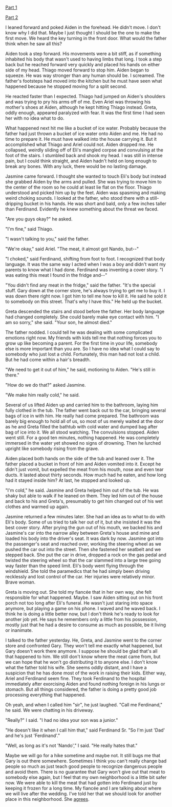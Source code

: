 [Part 1](https://www.reddit.com/r/nosleep/comments/vabojg/the_neighbors_had_a_cookout_but_the_meat_wasnt/)

[Part 2](https://www.reddit.com/r/nosleep/comments/vg732e/the_neighbors_had_a_cookout_but_the_meat_wasnt/)

I leaned forward and poked Aiden in the forehead. He didn't move. I don't know why I did that. Maybe I just thought I should be the one to make the first move. We heard the key turning in the front door. What would the father think when he saw all this?

Aiden took a step forward. His movements were a bit stiff, as if something inhabited his body that wasn't used to having limbs that long. I took a step back but he reached forward very quickly and placed his hands on either side of my head. Thiago moved forward to stop him. Aiden began to squeeze. He was way stronger than any human should be. I screamed. The father's footsteps had moved into the kitchen but he must have seen what happened because he stopped moving for a split second.

He reacted faster than I expected. Thiago had jumped on Aiden's shoulders and was trying to pry his arms off of me. Even Ariel was throwing his mother's shoes at Aiden, although he kept hitting Thiago instead. Greta, oddly enough, appeared paralyzed with fear. It was the first time I had seen her with no idea what to do.

What happened next hit me like a bucket of ice water. Probably because the father had just thrown a bucket of ice water onto Aiden and me. He had no time to prepare it. He must have walked into the house carrying it. But it accomplished what Thiago and Ariel could not. Aiden dropped me. He collapsed, weirdly sliding off of Eli's mangled corpse and convulsing at the foot of the stairs. I stumbled back and shook my head. I was still in intense pain, but I could think straight, and Aiden hadn't held on long enough to break any bones. With any luck, there would be no lasting damage.

Jasmine came forward. I thought she wanted to touch Eli's body but instead she grabbed Aiden by the arms and pulled. She was trying to move him to the center of the room so he could at least lie flat on the floor. Thiago understood and picked him up by the feet. Aiden was spasming and making weird choking sounds. I looked at the father, who stood there with a still-dripping bucket in his hands. He was short and bald, only a few inches taller than Ferdinand. Evidently he knew something about the threat we faced.

"Are you guys okay?" he asked.

"I'm fine," said Thiago.

"I wasn't talking to you," said the father.

"We're okay," said Ariel. "The meat, it almost got Nando, but--"

"I choked," said Ferdinand, shifting from foot to foot. I recognized that body language. It was the same way I acted when I was a boy and didn't want my parents to know what I had done. Ferdinand was inventing a cover story. "I was eating this meat I found in the fridge and--"

"You didn't find any meat in the fridge," said the father. "It's the special stuff. Gary down at the corner store, he's always trying to get me to buy it. I was down there right now. I got him to tell me how to kill it. He said he sold it to somebody on this street. That's why I have this." He held up the bucket.

Greta descended the stairs and stood before the father. Her body language had changed completely. She could barely make eye contact with him. "I am so sorry," she said. "Your son, he almost died."

The father nodded. I could tell he was dealing with some complicated emotions right now. My friends with kids tell me that nothing forces you to grow up like becoming a parent. For the first time in your life, somebody else is more important than you are. So I have no idea what I could say to somebody who just lost a child. Fortunately, this man had not lost a child. But he had come within a hair's breadth.

"We need to get it out of him," he said, motioning to Aiden. "He's still in there."

"How do we do that?" asked Jasmine.

"We make him really cold," he said.

Several of us lifted Aiden up and carried him to the bathroom, laying him fully clothed in the tub. The father went back out to the car, bringing several bags of ice in with him. He really had come prepared. The bathroom was barely big enough to hold all of us, so most of us merely waited at the door as he and Greta filled the bathtub with cold water and dumped bag after bag of ice into it. We all stood watching. The convulsions stopped. Aiden went still. For a good ten minutes, nothing happened. He was completely immersed in the water yet showed no signs of drowning. Then he lurched upright like somebody rising from the grave.

Aiden placed both hands on the side of the tub and leaned over it. The father placed a bucket in front of him and Aiden vomited into it. Except he didn't just vomit, but expelled the meat from his mouth, nose and even tear ducts. It lasted about thirty seconds. How much had he eaten, and how long had it stayed inside him? At last, he stopped and looked up.

"I'm cold," he said. Jasmine and Greta helped him out of the tub. He was shaky but able to walk if he leaned on them. They led him out of the house and back to his and Greta's, presumably to get him changed out of his wet clothes and warmed up again.

Jasmine returned a few minutes later. She had an idea as to what to do with Eli's body. Some of us tried to talk her out of it, but she insisted it was the best cover story. After prying the gun out of his mouth, we backed his and Jasmine's car into the narrow alley between Greta's house and mine and loaded his body into the driver's seat. It was dark by now. Jasmine got into the passenger's seat and reached over, working the steering wheel as we pushed the car out into the street. Then she fastened her seatbelt and we stepped back. She put the car in drive, dropped a rock on the gas pedal and twisted the steering wheel so that the car slammed into a large tree going way faster than the speed limit. Eli's body went flying through the windshield. She told the paramedics that he had simply been driving recklessly and lost control of the car. Her injuries were relatively minor. Brave woman.

Greta is moving out. She told my  fiancée that in her own way, she felt responsible for what happened. Maybe. I saw Aiden sitting out on his front porch not too long after Eli's funeral. He wasn't just staring into space anymore, but playing a game on his phone. I waved and he waved back. I think he is doing a little better now, but I don't think he's ready to look for another job yet. He says he remembers only a little from his possession, mostly just that he had a desire to consume as much as possible, be it living or inanimate.

I talked to the father yesterday. He, Greta, and Jasmine went to the corner store and confronted Gary. They won't tell me exactly what happened, but Gary doesn't work there anymore. I suppose he should be glad that's all that happened to him. We still don't know where the meat came from, but we can hope that he won't go distributing it to anyone else. I don't know what the father told his wife. She seems oddly distant, and I have a suspicion that he has done most of the work in raising their kids. Either way, Ariel and Ferdinand seem fine. They took Ferdinand to the hospital immediately after exorcising Aiden and found nothing foreign in his lungs or stomach. But all things considered, the father is doing a pretty good job processing everything that happened.

Oh yeah, and when I called him "sir", he just laughed. "Call me Ferdinand," he said. We were chatting in his driveway.

"Really?" I said. "I had no idea your son was a junior."

"He doesn't like it when I call him that," said Ferdinand Sr. "So I'm just 'Dad' and he's just 'Ferdinand'."

"Well, as long as it's not 'Nando'," I said. "He really hates that."

Maybe we will go for a hike sometime and maybe not. It still bugs me that Gary is out there somewhere. Sometimes I think you can't really change bad people so much as just teach good people to recognize dangerous people and avoid them. There is no guarantee that Gary won't give out that meat to somebody else again, but I feel that my own neighborhood is a little bit safer now. We were able to kill the meat that had gotten into Ferdinand just by keeping it frozen for a long time. My  fiancée  and I are talking about where we will live after the wedding. I've told her that we should look for another place in this neighborhood. She [agrees](https://www.reddit.com/user/_Cu_Chulainn17).